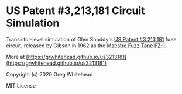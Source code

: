 # US Patent #3,213,181 Circuit Simulation

Transistor-level simulation of Glen Snoddy's [US Patent #3,213,181](references/US3213181.pdf) fuzz circuit, released by Gibson in 1962 as the [Maestro Fuzz Tone FZ-1](https://en.wikipedia.org/wiki/Maestro_FZ-1_Fuzz-Tone).

More at [https://grwhitehead.github.io/us3213181](https://grwhitehead.github.io/us3213181)

Copyright (c) 2020 Greg Whitehead

MIT License
